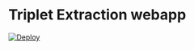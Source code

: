 # Triplet Extraction webapp 
[![Deploy](https://www.herokucdn.com/deploy/button.svg)](https://heroku.com/deploy)
